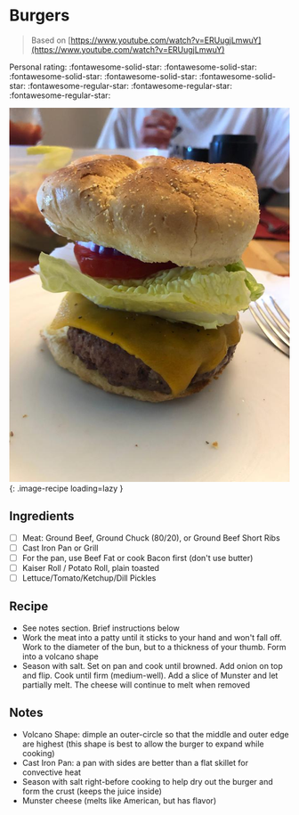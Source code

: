 <!-- Needs Manual Review -->

# Burgers

> Based on [https://www.youtube.com/watch?v=ERUugjLmwuY](https://www.youtube.com/watch?v=ERUugjLmwuY)

<!-- {cts} rating=2; (User can specify rating on scale of 1-5) -->

Personal rating: :fontawesome-solid-star: :fontawesome-solid-star: :fontawesome-solid-star: :fontawesome-solid-star: :fontawesome-solid-star: :fontawesome-regular-star: :fontawesome-regular-star: :fontawesome-regular-star:

<!-- {cte} -->

<!-- {cts} name_image=burgers.jpeg; (User can specify image name) -->

![burgers.jpeg](./burgers.jpeg){: .image-recipe loading=lazy }

<!-- {cte} -->

## Ingredients

- [ ] Meat: Ground Beef, Ground Chuck (80/20), or Ground Beef Short Ribs
- [ ] Cast Iron Pan or Grill
- [ ] For the pan, use Beef Fat or cook Bacon first (don't use butter)
- [ ] Kaiser Roll / Potato Roll, plain toasted
- [ ] Lettuce/Tomato/Ketchup/Dill Pickles

## Recipe

- See notes section. Brief instructions below
- Work the meat into a patty until it sticks to your hand and won't fall off. Work to the diameter of the bun, but to a thickness of your thumb. Form into a volcano shape
- Season with salt. Set on pan and cook until browned. Add onion on top and flip. Cook until firm (medium-well). Add a slice of Munster and let partially melt. The cheese will continue to melt when removed

## Notes

- Volcano Shape: dimple an outer-circle so that the middle and outer edge are highest (this shape is best to allow the burger to expand while cooking)
- Cast Iron Pan: a pan with sides are better than a flat skillet for convective heat
- Season with salt right-before cooking to help dry out the burger and form the crust (keeps the juice inside)
- Munster cheese (melts like American, but has flavor)
